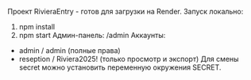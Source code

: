 Проект RivieraEntry - готов для загрузки на Render.
Запуск локально:
1. npm install
2. npm start
Админ-панель: /admin
Аккаунты:
- admin / admin (полные права)
- reseption / Riviera2025! (только просмотр и экспорт)
Для смены secret можно установить переменную окружения SECRET.
